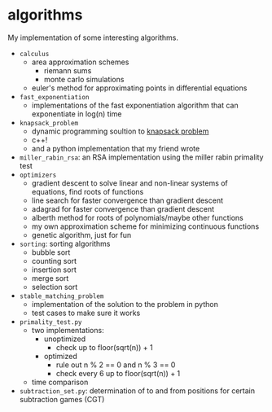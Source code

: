 # algorithms

My implementation of some interesting algorithms.

* `calculus`
  * area approximation schemes
    * riemann sums
    * monte carlo simulations
  * euler's method for approximating points in differential equations
* `fast_exponentiation`
  * implementations of the fast exponentiation algorithm that can exponentiate in log(n) time
* `knapsack_problem`
  * dynamic programming soultion to [knapsack problem](https://en.wikipedia.org/wiki/Knapsack_problem)
  * c++!
  * and a python implementation that my friend wrote
* `miller_rabin_rsa`: an RSA implementation using the miller rabin primality test
* `optimizers`
  * gradient descent to solve linear and non-linear systems of equations, find roots of functions
  * line search for faster convergence than gradient descent
  * adagrad for faster convergence than gradient descent
  * alberth method for roots of polynomials/maybe other functions
  * my own approximation scheme for minimizing continuous functions
  * genetic algorithm, just for fun
* `sorting`: sorting algorithms  
  * bubble sort  
  * counting sort  
  * insertion sort  
  * merge sort  
  * selection sort  
* `stable_matching_problem`
  * implementation of the solution to the problem in python
  * test cases to make sure it works
* `primality_test.py`
  * two implementations:
    * unoptimized
      * check up to floor(sqrt(n)) + 1
    * optimized
      * rule out n % 2 == 0 and n % 3 == 0
      * check every 6 up to floor(sqrt(n)) + 1
  * time comparison
* `subtraction_set.py`: determination of to and from positions for certain subtraction games (CGT)
